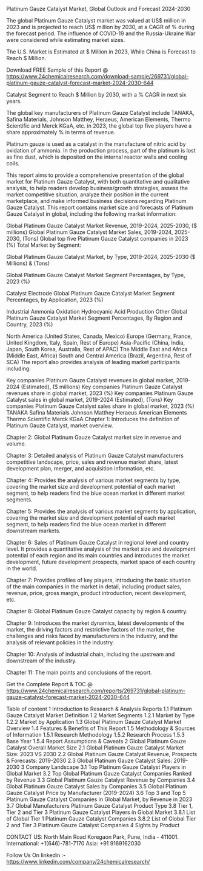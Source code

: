 Platinum Gauze Catalyst Market, Global Outlook and Forecast 2024-2030

The global Platinum Gauze Catalyst market was valued at US$ million in 2023 and is projected to reach US$ million by 2030, at a CAGR of % during the forecast period. The influence of COVID-19 and the Russia-Ukraine War were considered while estimating market sizes.

The U.S. Market is Estimated at $ Million in 2023, While China is Forecast to Reach $ Million.

Download FREE Sample of this Report @ https://www.24chemicalresearch.com/download-sample/269731/global-platinum-gauze-catalyst-forecast-market-2024-2030-644

Catalyst Segment to Reach $ Million by 2030, with a % CAGR in next six years.

The global key manufacturers of Platinum Gauze Catalyst include TANAKA, Safina Materials, Johnson Matthey, Heraeus, American Elements, Thermo Scientific and Merck KGaA, etc. in 2023, the global top five players have a share approximately % in terms of revenue.

Platinum gauze is used as a catalyst in the manufacture of nitric acid by oxidation of ammonia. In the production process, part of the platinum is lost as fine dust, which is deposited on the internal reactor walls and cooling coils.

This report aims to provide a comprehensive presentation of the global market for Platinum Gauze Catalyst, with both quantitative and qualitative analysis, to help readers develop business/growth strategies, assess the market competitive situation, analyze their position in the current marketplace, and make informed business decisions regarding Platinum Gauze Catalyst. This report contains market size and forecasts of Platinum Gauze Catalyst in global, including the following market information:

Global Platinum Gauze Catalyst Market Revenue, 2019-2024, 2025-2030, ($ millions)
Global Platinum Gauze Catalyst Market Sales, 2019-2024, 2025-2030, (Tons)
Global top five Platinum Gauze Catalyst companies in 2023 (%)
Total Market by Segment:

Global Platinum Gauze Catalyst Market, by Type, 2019-2024, 2025-2030 ($ Millions) & (Tons)

Global Platinum Gauze Catalyst Market Segment Percentages, by Type, 2023 (%)

Catalyst
Electrode
Global Platinum Gauze Catalyst Market Segment Percentages, by Application, 2023 (%)

Industrial Ammonia Oxidation
Hydrocyanic Acid Production
Other
Global Platinum Gauze Catalyst Market Segment Percentages, By Region and Country, 2023 (%)

North America (United States, Canada, Mexico)
Europe (Germany, France, United Kingdom, Italy, Spain, Rest of Europe)
Asia-Pacific (China, India, Japan, South Korea, Australia, Rest of APAC)
The Middle East and Africa (Middle East, Africa)
South and Central America (Brazil, Argentina, Rest of SCA)
The report also provides analysis of leading market participants including:

Key companies Platinum Gauze Catalyst revenues in global market, 2019-2024 (Estimated), ($ millions)
Key companies Platinum Gauze Catalyst revenues share in global market, 2023 (%)
Key companies Platinum Gauze Catalyst sales in global market, 2019-2024 (Estimated), (Tons)
Key companies Platinum Gauze Catalyst sales share in global market, 2023 (%)
TANAKA
Safina Materials
Johnson Matthey
Heraeus
American Elements
Thermo Scientific
Merck KGaA
Chapter 1: Introduces the definition of Platinum Gauze Catalyst, market overview.

Chapter 2: Global Platinum Gauze Catalyst market size in revenue and volume.

Chapter 3: Detailed analysis of Platinum Gauze Catalyst manufacturers competitive landscape, price, sales and revenue market share, latest development plan, merger, and acquisition information, etc.

Chapter 4: Provides the analysis of various market segments by type, covering the market size and development potential of each market segment, to help readers find the blue ocean market in different market segments.

Chapter 5: Provides the analysis of various market segments by application, covering the market size and development potential of each market segment, to help readers find the blue ocean market in different downstream markets.

Chapter 6: Sales of Platinum Gauze Catalyst in regional level and country level. It provides a quantitative analysis of the market size and development potential of each region and its main countries and introduces the market development, future development prospects, market space of each country in the world.

Chapter 7: Provides profiles of key players, introducing the basic situation of the main companies in the market in detail, including product sales, revenue, price, gross margin, product introduction, recent development, etc.

Chapter 8: Global Platinum Gauze Catalyst capacity by region & country.

Chapter 9: Introduces the market dynamics, latest developments of the market, the driving factors and restrictive factors of the market, the challenges and risks faced by manufacturers in the industry, and the analysis of relevant policies in the industry.

Chapter 10: Analysis of industrial chain, including the upstream and downstream of the industry.

Chapter 11: The main points and conclusions of the report.

Get the Complete Report & TOC @ https://www.24chemicalresearch.com/reports/269731/global-platinum-gauze-catalyst-forecast-market-2024-2030-644

Table of content
1 Introduction to Research & Analysis Reports
1.1 Platinum Gauze Catalyst Market Definition
1.2 Market Segments
1.2.1 Market by Type
1.2.2 Market by Application
1.3 Global Platinum Gauze Catalyst Market Overview
1.4 Features & Benefits of This Report
1.5 Methodology & Sources of Information
1.5.1 Research Methodology
1.5.2 Research Process
1.5.3 Base Year
1.5.4 Report Assumptions & Caveats
2 Global Platinum Gauze Catalyst Overall Market Size
2.1 Global Platinum Gauze Catalyst Market Size: 2023 VS 2030
2.2 Global Platinum Gauze Catalyst Revenue, Prospects & Forecasts: 2019-2030
2.3 Global Platinum Gauze Catalyst Sales: 2019-2030
3 Company Landscape
3.1 Top Platinum Gauze Catalyst Players in Global Market
3.2 Top Global Platinum Gauze Catalyst Companies Ranked by Revenue
3.3 Global Platinum Gauze Catalyst Revenue by Companies
3.4 Global Platinum Gauze Catalyst Sales by Companies
3.5 Global Platinum Gauze Catalyst Price by Manufacturer (2019-2024)
3.6 Top 3 and Top 5 Platinum Gauze Catalyst Companies in Global Market, by Revenue in 2023
3.7 Global Manufacturers Platinum Gauze Catalyst Product Type
3.8 Tier 1, Tier 2 and Tier 3 Platinum Gauze Catalyst Players in Global Market
3.8.1 List of Global Tier 1 Platinum Gauze Catalyst Companies
3.8.2 List of Global Tier 2 and Tier 3 Platinum Gauze Catalyst Companies
4 Sights by Product

CONTACT US:
North Main Road Koregaon Park, Pune, India - 411001.
International: +1(646)-781-7170
Asia: +91 9169162030

Follow Us On linkedin :- https://www.linkedin.com/company/24chemicalresearch/
